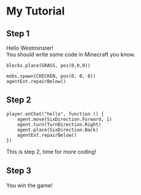 # My Tutorial

## Step 1

Hello Westminster!    
You should write some code in Minecraft you know.
```blocks
blocks.place(GRASS, pos(0,0,0))
```

```blocks
mobs.spawn(CHICKEN, pos(0, 0, 0))
agentExt.repairBelow()
```

## Step 2

```template
player.onChat("hello", function () {
    agent.move(SixDirection.Forward, 1)
    agent.turn(TurnDirection.Right)
    agent.place(SixDirection.Back)
    agentExt.repairBelow()
})
```

This is step 2, time for more coding!

## Step 3

You win the game!
